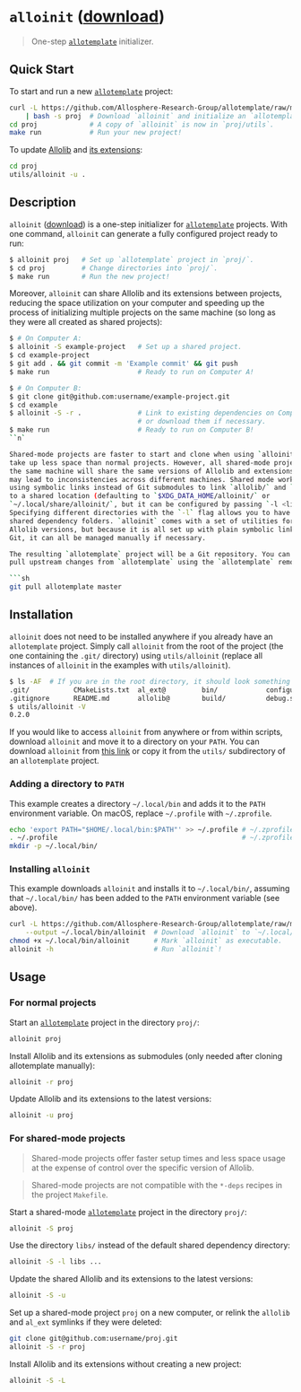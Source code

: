 # `alloinit` ([download][alloinit-download]) #

> One-step [`allotemplate`][allotemplate] initializer.

## Quick Start ##

To start and run a new [`allotemplate`][allotemplate] project:

```sh
curl -L https://github.com/Allosphere-Research-Group/allotemplate/raw/master/utils/alloinit
    | bash -s proj  # Download `alloinit` and initialize an `allotemplate` project in `proj/`.
cd proj             # A copy of `alloinit` is now in `proj/utils`.
make run            # Run your new project!
```

To update [Allolib][allolib] and [its extensions][al_ext]:

```sh
cd proj
utils/alloinit -u .
```

## Description ##

`alloinit` ([download][alloinit-download]) is a one-step initializer for
[`allotemplate`][allotemplate] projects. With one command, `alloinit` can
generate a fully configured project ready to run:

```sh
$ alloinit proj   # Set up `allotemplate` project in `proj/`.
$ cd proj         # Change directories into `proj/`.
$ make run        # Run the new project!
```

Moreover, `alloinit` can share Allolib and its extensions between projects,
reducing the space utilization on your computer and speeding up the process of
initializing multiple projects on the same machine (so long as they were all
created as shared projects):

```sh
$ # On Computer A:
$ alloinit -S example-project   # Set up a shared project.
$ cd example-project
$ git add . && git commit -m 'Example commit' && git push
$ make run                      # Ready to run on Computer A!
```

```sh
$ # On Computer B:
$ git clone git@github.com:username/example-project.git
$ cd example
$ alloinit -S -r .              # Link to existing dependencies on Computer B,
                                # or download them if necessary.
$ make run                      # Ready to run on Computer B!
``n`

Shared-mode projects are faster to start and clone when using `alloinit`, and
take up less space than normal projects. However, all shared-mode projects on
the same machine will share the same versions of Allolib and extensions—which
may lead to inconsistencies across different machines. Shared mode works by
using symbolic links instead of Git submodules to link `allolib/` and `al_ext/`
to a shared location (defaulting to `$XDG_DATA_HOME/alloinit/` or
`~/.local/share/alloinit/`, but it can be configured by passing `-l <libs>`).
Specifying different directories with the `-l` flag allows you to have multiple
shared dependency folders. `alloinit` comes with a set of utilities for managing
Allolib versions, but because it is all set up with plain symbolic links and
Git, it can all be managed manually if necessary.

The resulting `allotemplate` project will be a Git repository. You can later
pull upstream changes from `allotemplate` using the `allotemplate` remote:

```sh
git pull allotemplate master
```

## Installation ##

`alloinit` does not need to be installed anywhere if you already have an
`allotemplate` project. Simply call `alloinit` from the root of the project (the
one containing the `.git/` directory) using `utils/alloinit` (replace all
instances of `alloinit` in the examples with `utils/alloinit`).

```sh
$ ls -AF  # If you are in the root directory, it should look something like this:
.git/           CMakeLists.txt  al_ext@         bin/            configure.sh*   run.sh*         utils/
.gitignore      README.md       allolib@        build/          debug.sh*       src/
$ utils/alloinit -V
0.2.0
```

If you would like to access `alloinit` from anywhere or from within scripts,
download `alloinit` and move it to a directory on your `PATH`. You can download
`alloinit` from [this link][alloinit-download] or copy it from the `utils/`
subdirectory of an `allotemplate` project. 

### Adding a directory to `PATH` ###

This example creates a directory `~/.local/bin` and adds it to the `PATH`
environment variable. On macOS, replace `~/.profile` with `~/.zprofile`.

```sh
echo 'export PATH="$HOME/.local/bin:$PATH"' >> ~/.profile # ~/.zprofile on macOS
. ~/.profile                                              # ~/.zprofile on macOS
mkdir -p ~/.local/bin/
```

### Installing `alloinit` ###

This example downloads `alloinit` and installs it to `~/.local/bin/`, assuming
that `~/.local/bin/` has been added to the `PATH` environment variable (see
above).

```sh
curl -L https://github.com/Allosphere-Research-Group/allotemplate/raw/master/utils/alloinit \
    --output ~/.local/bin/alloinit  # Download `alloinit` to `~/.local/bin/`.
chmod +x ~/.local/bin/alloinit      # Mark `alloinit` as executable.
alloinit -h                         # Run `alloinit`!
```

## Usage ##

### For normal projects ###

Start an [`allotemplate`][allotemplate] project in the directory `proj/`:

```sh
alloinit proj
```

Install Allolib and its extensions as submodules (only needed after cloning
allotemplate manually):

```sh
alloinit -r proj
```

Update Allolib and its extensions to the latest versions:

```sh
alloinit -u proj
```

### For shared-mode projects ###

> Shared-mode projects offer faster setup times and less space usage at the
> expense of control over the specific version of Allolib.

> Shared-mode projects are not compatible with the `*-deps` recipes in the
> project `Makefile`.

Start a shared-mode [`allotemplate`][allotemplate] project in the directory `proj/`:

```sh
alloinit -S proj
```

Use the directory `libs/` instead of the default shared dependency directory:

```sh
alloinit -S -l libs ...
```

Update the shared Allolib and its extensions to the latest versions:

```sh
alloinit -S -u
```

Set up a shared-mode project `proj` on a new computer, or relink the `allolib`
and `al_ext` symlinks if they were deleted:

```sh
git clone git@github.com:username/proj.git
alloinit -S -r proj
```

Install Allolib and its extensions without creating a new project:

```sh
alloinit -S -L
```

[alloinit-download]: https://github.com/Allosphere-Research-Group/allotemplate/raw/master/utils/alloinit

[allolib]: https://github.com/AlloSphere-Research-Group/allolib
[al_ext]: https://github.com/AlloSphere-Research-Group/al_ext
[allotemplate]: https://github.com/AlloSphere-Research-Group/allotemplate

